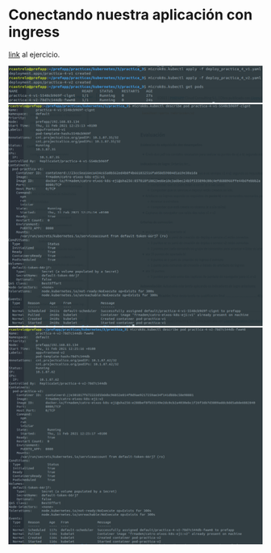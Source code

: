 # Conectando nuestra aplicación con ingress
[link]( https://prefapp.github.io/formacion/cursos/kubernetes/#/./00_actividades/03_modulo_3?id=a-creando-a-nosa-infraestrutura) al ejercicio.

![](../../../../_media/solucion/ingress_deploy.png)
![](../../../../_media/solucion/ingress_describe.png)
![](../../../../_media/solucion/ingress_describe2.png)
